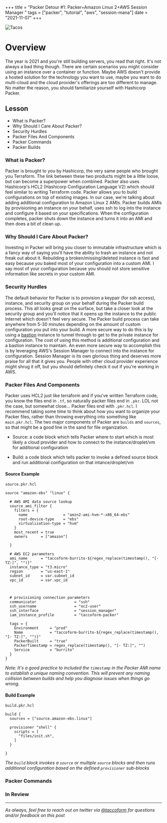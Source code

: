 +++
title =  "Packer Detour #1: Packer+Amazon Linux 2+AWS Session Manager "
tags = ["packer", "tutorial", "aws", "session-mana"]
date = "2021-11-07"
+++


![Tacos](https://taccoform-blog.sfo2.digitaloceanspaces.com/static/post/tts_p1/header.jpg)


# Overview

The year is 2021 and you're still building servers, you read that right. It's not always a bad thing though. There are certain scenarios you might consider using an instance over a container or function. Maybe AWS doesn't provide a hosted solution for the technology you want to use, maybe you want to do multi-cloud and the cloud provider's offerings are too different to manage. No matter the reason, you should familiarize yourself with Hashicorp Packer. 

## Lesson

* What is Packer?
* Why Should I Care About Packer?
* Security Hurdles 
* Packer Files And Components
* Packer Commands 
* Packer Builds  


### What is Packer? 

Packer is brought to you by Hashicorp, the very same people who brought you Terraform. The link between these two products might be a little loose, but can become a superpower when combined. Packer also uses Hashicorp's HCL2 (Hashicorp Configuration Language V2) which should feel similar to writing Terraform code. Packer allows you to build configurations on top of existing images. In our case, we're talking about adding additional configuration to Amazon Linux 2 AMIs. Packer builds AMIs by provisioning an instance on your behalf, uses ssh to log into the instance and configure it based on your specifications. When the configuration completes, packer shuts down the instance and turns it into an AMI and then does a bit of clean up. 

### Why Should I Care About Packer? 

Investing in Packer will bring you closer to immutable infrastructure which is a fancy way of saying you'll have the ability to trash an instance and not freak out about it. Rebuilding a broken/missing/deleted instance is fast and easy because you baked most of your configuration into a custom AMI. I say most of your configuration because you should not store sensitive information like secrets in your custom AMI. 


### Security Hurdles

The default behavior for Packer is to provision a keypair (for ssh access), instance, and security group on your behalf during the Packer build process. This all looks great on the surface, but take a closer look at the security group and you'll notice that it opens up the instance to the public Internet which doesn't feel very secure. The Packer build process can take anywhere from 5-30 minutes depending on the amount of custom configuration you put into your build. A more secure way to do this is by using a [bastion](https://www.learningjournal.guru/article/public-cloud-infrastructure/what-is-bastion-host-server/) instance to tunnel through to get to the private instance for configuration. The cost of using this method is additional configuration and a bastion instance to maintain. An even more secure way to accomplish this is by leveraging AWS's Session Manager to connect into the instance for configuration. Session Manager is its own glorious thing and deserves more praise for all that it gives you. People with other cloud provider experience might shrug it off, but you should definitely check it out if you're working in AWS. 



### Packer Files And Components

Packer uses HCL2 just like terraform and if you've written Terraform code, you know the files end in `.tf`, so naturally packer files end in `.pkr`. LOL not the case, but somewhat close... Packer files end with `.pkr.hcl`. I recommend taking some time to think about how you want to organize your Packer files, rather than throwing everything into something like `main.pkr.hcl`. The two major components of Packer are `builds` and `sources`, so that might be a good line in the sand for file organization.

* Source: a code block which tells Packer where to start which is most likely a cloud provider and how to connect to the instance/droplet/vm for additional configuration 

* Build: a code block which tells packer to invoke a defined source block and run additional configuration on that intance/droplet/vm



#### Source Example

`source.pkr.hcl`

```hcl
source "amazon-ebs" "linux" {

  # AWS AMI data source lookup 
  source_ami_filter {
    filters = {
      name                = "amzn2-ami-hvm-*-x86_64-ebs"
      root-device-type    = "ebs"
      virtualization-type = "hvm"
    }
    most_recent = true
    owners      = ["amazon"]

  }

  # AWS EC2 parameters
  ami_name      = "taccoform-burrito-${regex_replace(timestamp(), "[- TZ:]", "")}"
  instance_type = "t3.micro"
  region        = "us-east-1"
  subnet_id     = var.subnet_id
  vpc_id        = var.vpc_id



  # provisioning connection parameters
  communicator                 = "ssh"
  ssh_username                 = "ec2-user"
  ssh_interface                = "session_manager"
  iam_instance_profile         = "taccoform-packer"

  tags = {
    Environment     = "prod"
    Name            = "taccoform-burrito-${regex_replace(timestamp(), "[- TZ:]", "")}"
    PackerBuilt     = "true"
    PackerTimestamp = regex_replace(timestamp(), "[- TZ:]", "")
    Service         = "burrito"
  }
} 
```
_Note: It's a good practice to included the `timestamp` in the Packer AMI name to establish a unique naming convention. This will prevent any naming collision between builds and help you diagnose issues when things go wrong._

#### Build Example


`build.pkr.hcl`

```hcl
build {
  sources = ["source.amazon-ebs.linux"]

  provisioner "shell" {
    scripts = [
      "files/init.sh",
    ]
  }

}
```
_The `build` block invokes a `source` or multiple `source` blocks and then runs additional configuration based on the defined `provisioner` sub-blocks_ 


### Packer Commands 


### In Review



---
_As always, feel free to reach out on twitter via [@taccoform](https://twitter.com/taccoform) for questions and/or feedback on this post_
